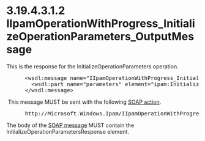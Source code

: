 <html dir="LTR" xmlns:mshelp="http://msdn.microsoft.com/mshelp" xmlns:ddue="http://ddue.schemas.microsoft.com/authoring/2003/5" xmlns:xlink="http://www.w3.org/1999/xlink" xmlns:tool="http://www.microsoft.com/tooltip">
 <body>
 <div id="header">
 <h1 class="heading">3.19.4.3.1.2 IIpamOperationWithProgress_InitializeOperationParameters_OutputMessage</h1>
 </div>
 <div id="mainSection">
 <div id="mainBody">
 <div id="allHistory" class="saveHistory"></div>
 <div id="sectionSection0" class="section" name="collapseableSection">
 

<p>This is the response for the InitializeOperationParameters
operation.</p>

<dl>
<dd>
<div><pre> &lt;wsdl:message name=&quot;IIpamOperationWithProgress_InitializeOperationParameters_OutputMessage&quot;&gt;
   &lt;wsdl:part name=&quot;parameters&quot; element=&quot;ipam:InitializeOperationParametersResponse&quot; /&gt;
 &lt;/wsdl:message&gt;
</pre></div>
</dd></dl>

<p> This message MUST be sent with the following <a href="21b4a631-8f28-420f-822f-c5f879d5046e.md#gt_c1358651-96c1-4ce0-8e1f-b0b7a94145e3">SOAP action</a>.</p>

<dl>
<dd>
<div><pre> http://Microsoft.Windows.Ipam/IIpamOperationWithProgress/InitializeOperationParametersResponse
</pre></div>
</dd></dl>

<p>The body of the <a href="21b4a631-8f28-420f-822f-c5f879d5046e.md#gt_96185df3-4677-478c-b239-f72fcf514c59">SOAP message</a> MUST contain
the InitializeOperationParametersResponse element.</p>


 </div>
 </div>
 </div>
 </body>
</html>